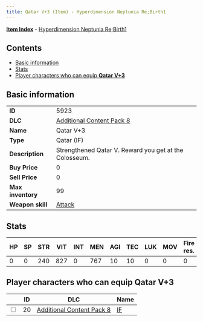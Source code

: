 ```yaml
---
title: Qatar V+3 (Item) - Hyperdimension Neptunia Re;Birth1
---
```


[**Item Index**](/neptunia/rb1/item/index.html) - [Hyperdimension Neptunia Re;Birth1](/neptunia/rb1)

## Contents

- [Basic information](#basic-information)
- [Stats](#stats)
- [Player characters who can equip **Qatar V+3**](#player-characters-who-can-equip-qatar-v-3)

## Basic information

|   |   |
| -- | -- |
| **ID** | 5923 |
| **DLC** | [Additional Content Pack 8](/neptunia/rb1/dlc/17-pack8.html) |
| **Name** | Qatar V+3 |
| **Type** | Qatar (IF) |
| **Description** | Strengthened Qatar V. Reward you get at the Colosseum. |
| **Buy Price** | 0 |
| **Sell Price** | 0 |
| **Max inventory** | 99 |
| **Weapon skill** | [Attack](/neptunia/rb1/skill/17-3201-attack.html) |


## Stats

| HP | SP | STR | VIT | INT | MEN | AGI | TEC | LUK | MOV | Fire res. | Ice res. | Wind res. | Lightning res. |
| -- | -- | --- | --- | --- | --- | --- | --- | --- | --- | --------- | -------- | --------- | -------------- |
| 0 | 0 | 240 | 827 | 0 | 767 | 10 | 10 | 0 | 0 | 0 | 0 | 0 | 0 |


## Player characters who can equip **Qatar V+3**

|    | ID | DLC | Name |
| -- | -- | --- | ---- |
| <input type="checkbox" id="rb1-player-17-20" class="trackbox" /> | 20 | [Additional Content Pack 8](/neptunia/rb1/dlc/17-pack8.html) | [IF](/neptunia/rb1/player/17-20-if.html) |
